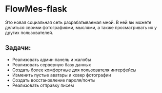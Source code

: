 # FlowMes-flask
 Это новая социальная сеть разрабатываемая мной. В ней вы можете делиться своими фотографиями, мыслями, а также 
 просматривать их у других пользователей.
## Задачи:
- Реализовать админ панель и жалобы
- Реализовать серверную базу данных
- Создать более комфортные для пользователя интерфейсы
- Изменить пустые аватары и ковер фотографии
- Создать восстановление пароля/почты
- Реализовать отправку писем
